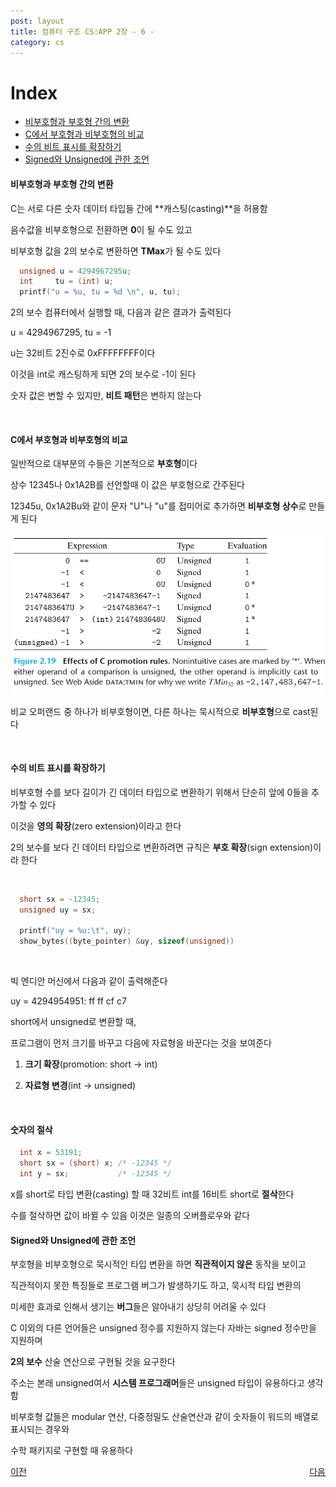 ```yaml
---
post: layout
title: 컴퓨터 구조 CS:APP 2장 - 6 -
category: cs
---
```


# Index

- [비부호형과 부호형 간의 변환](#비부호형과-부호형-간의-변환)
- [C에서 부호형과 비부호형의 비교](#c에서-부호형과-비부호형의-비교)
- [수의 비트 표시를 확장하기](#수의-비트-표시를-확장하기)
- [Signed와 Unsigned에 관한 조언](#signed와-unsigned에-관한-조언)

#### 비부호형과 부호형 간의 변환

C는 서로 다른 숫자 데이터 타입들 간에 **캐스팅(casting)**을 허용함

음수값을 비부호형으로 전환하면 **0**이 될 수도 있고  

비부호형 값을 2의 보수로 변환하면 **TMax**가 될 수도 있다

```c
  unsigned u = 4294967295u;
  int     tu = (int) u;
  printf("u = %u, tu = %d \n", u, tu); 
```

2의 보수 컴퓨터에서 실행할 때, 다음과 같은 결과가 출력된다

u = 4294967295, tu = -1

u는 32비트 2진수로 0xFFFFFFFF이다

이것을 int로 캐스팅하게 되면 2의 보수로 -1이 된다

숫자 값은 변할 수 있지만, **비트 패턴**은 변하지 않는다

&nbsp;

#### C에서 부호형과 비부호형의 비교

일반적으로 대부분의 수들은 기본적으로 **부호형**이다

상수 12345나 0x1A2B를 선언할때 이 값은 부호형으로 간주된다

12345u, 0x1A2Bu와 같이 문자 "U"나 "u"를 접미어로 추가하면 **비부호형 상수**로 만들게 된다

![C 변환 규칙 효과](/assets/images/cs/cs-app/cs-app-02-06-01.png)

비교 오퍼랜드 중 하나가 비부호형이면, 다른 하나는 묵시적으로 **비부호형**으로 cast된다

&nbsp;

#### 수의 비트 표시를 확장하기

비부호형 수를 보다 길이가 긴 데이터 타입으로 변환하기 위해서 단순히 앞에 0들을 추가할 수 있다

이것을 **영의 확장**(zero extension)이라고 한다

2의 보수를 보다 긴 데이터 타입으로 변환하려면 규칙은 **부호 확장**(sign extension)이라 한다

&nbsp;

```c
  short sx = -12345;
  unsigned uy = sx;

  printf("uy = %u:\t", uy);
  show_bytes((byte_pointer) &uy, sizeof(unsigned))
```

&nbsp;

빅 엔디안 머신에서 다음과 같이 출력해준다

  uy = 4294954951: ff ff cf c7

short에서 unsigned로 변환할 때, 

프로그램이 먼저 크기를 바꾸고 다음에 자료형을 바꾼다는 것을 보여준다

1. **크기 확장**(promotion: short -> int)

2. **자료형 변경**(int -> unsigned)

&nbsp;

#### 숫자의 절삭

```c
  int x = 53191;
  short sx = (short) x; /* -12345 */
  int y = sx;           /* -12345 */
```

x를 short로 타입 변환(casting) 할 때 32비트 int를 16비트 short로 **절삭**한다

수를 절삭하면 값이 바뀔 수 있음 이것은 일종의 오버플로우와 같다

#### Signed와 Unsigned에 관한 조언

부호형을 비부호형으로 묵시적인 타입 변환을 하면 **직관적이지 않은** 동작을 보이고

직관적이지 못한 특징들로 프로그램 버그가 발생하기도 하고, 묵시적 타입 변환의

미세한 효과로 인해서 생기는 **버그**들은 알아내기 상당히 어려울 수 있다

C 이외의 다른 언어들은 unsigned 정수를 지원하지 않는다 자바는 signed 정수만을 지원하며

**2의 보수** 산술 연산으로 구현될 것을 요구한다

주소는 본래 unsigned여서 **시스템 프로그래머**들은 unsigned 타입이 유용하다고 생각함

비부호형 값들은 modular 연산, 다중정밀도 산술연산과 같이 숫자들이 워드의 배열로 표시되는 경우와

수학 패키지로 구현할 때 유용하다

<p style="display: flex; justify-content: space-between;">
<a href="cs-02-05.html">이전</a>
<a href="cs-02-07.html">다음</a>
</p>